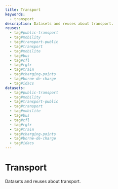 ```yaml
---
title: Transport
keywords:
  - transport
description: Datasets and reuses about transport.
reuses:
  - tag#public-transport
  - tag#mobility
  - tag#transport-public
  - tag#transport
  - tag#mobilite
  - tag#bus
  - tag#cfl
  - tag#rgtr
  - tag#train
  - tag#charging-points
  - tag#borne-de-charge
  - tag#idacs
datasets:
  - tag#public-transport
  - tag#mobility
  - tag#transport-public
  - tag#transport
  - tag#mobilite
  - tag#bus
  - tag#cfl
  - tag#rgtr
  - tag#train
  - tag#charging-points
  - tag#borne-de-charge
  - tag#idacs
---
```

# Transport

Datasets and reuses about transport.
